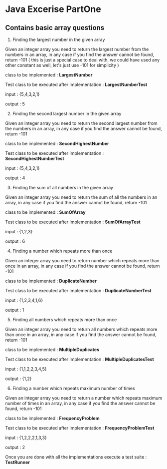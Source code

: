 # Java Excerise PartOne

## Contains basic array questions

1. Finding the largest number in the given array

Given an integer array you need to return the largest number from the numbers in an array, 
in any case if you find the answer cannot be found, return -101 ( this is just a special case to deal with, we could have used any other constant as well, let's just use -101 for simplicity ) 

class to be implemented : **LargestNumber**

Test class to be executed after implementation : **LargestNumberTest**

input : {5,4,3,2,1}

output : 5


2. Finding the second largest number in the given array

Given an integer array you need to return the second largest number from the numbers in an array, 
in any case if you find the answer cannot be found, return -101 

class to be implemented : **SecondHighestNumber**

Test class to be executed after implementation : **SecondHighestNumberTest**

input : {5,4,3,2,1}

output : 4


3. Finding the sum of all numbers in the given array

Given an integer array you need to return the sum of all the numbers in an array, 
in any case if you find the answer cannot be found, return -101 

class to be implemented : **SumOfArray**

Test class to be executed after implementation : **SumOfArrayTest**

input : {1,2,3}

output : 6

4. Finding a number which repeats more than once

Given an integer array you need to return number which repeats more than once in an array, 
in any case if you find the answer cannot be found, return -101 

class to be implemented : **DuplicateNumber**

Test class to be executed after implementation : **DuplicateNumberTest**

input : {1,2,3,4,1,6}

output : 1

5. Finding all numbers which repeats more than once

Given an integer array you need to return all numbers which repeats more than once in an array, 
in any case if you find the answer cannot be found, return -101 

class to be implemented : **MultipleDuplicates**

Test class to be executed after implementation : **MultipleDuplicatesTest**

input : {1,1,2,2,3,4,5}

output : {1,2}

6. Finding a number which repeats maximum number of times

Given an integer array you need to return a number which repeats maximum number of times in an array, 
in any case if you find the answer cannot be found, return -101 

class to be implemented : **FrequencyProblem**

Test class to be executed after implementation : **FrequencyProblemTest**

input : {1,2,2,2,1,3,3}

output : 2 


Once you are done with all the implementations
execute a test suite : **TestRunner**



